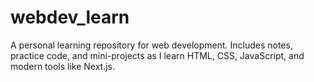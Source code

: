 # webdev_learn
A personal learning repository for web development. Includes notes, practice code, and mini-projects as I learn HTML, CSS, JavaScript, and modern tools like Next.js.
